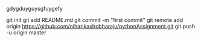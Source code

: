 gdygduyguysgfuygefy

git init
git add README.md
git commit -m "first commit"
git remote add origin https://github.com/niharikashobharaju/pythonAssignment.git
git push -u origin master
